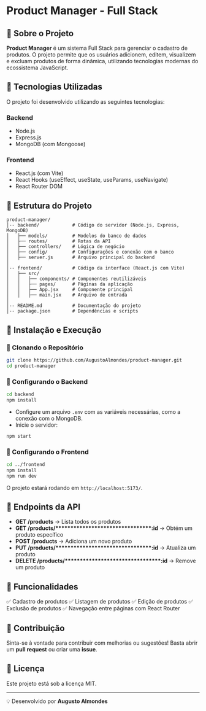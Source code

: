 # Product Manager - Full Stack



## 📌 Sobre o Projeto

**Product Manager** é um sistema Full Stack para gerenciar o cadastro de produtos. O projeto permite que os usuários adicionem, editem, visualizem e excluam produtos de forma dinâmica, utilizando tecnologias modernas do ecossistema JavaScript.

## 🚀 Tecnologias Utilizadas

O projeto foi desenvolvido utilizando as seguintes tecnologias:

### **Backend**

- Node.js
- Express.js
- MongoDB (com Mongoose)

### **Frontend**

- React.js (com Vite)
- React Hooks (useEffect, useState, useParams, useNavigate)
- React Router DOM

## 📂 Estrutura do Projeto

```
product-manager/
│-- backend/            # Código do servidor (Node.js, Express, MongoDB)
│   ├── models/         # Modelos do banco de dados
│   ├── routes/         # Rotas da API
│   ├── controllers/    # Lógica de negócio
│   ├── config/         # Configurações e conexão com o banco
│   ├── server.js       # Arquivo principal do backend
│
│-- frontend/           # Código da interface (React.js com Vite)
│   ├── src/
│   │   ├── components/ # Componentes reutilizáveis
│   │   ├── pages/      # Páginas da aplicação
│   │   ├── App.jsx     # Componente principal
│   │   ├── main.jsx    # Arquivo de entrada
│
│-- README.md           # Documentação do projeto
│-- package.json        # Dependências e scripts
```

## 🔧 Instalação e Execução

### 📌 Clonando o Repositório

```bash
git clone https://github.com/AugustoAlmondes/product-manager.git
cd product-manager
```

### 📌 Configurando o Backend

```bash
cd backend
npm install
```

- Configure um arquivo `.env` com as variáveis necessárias, como a conexão com o MongoDB.
- Inicie o servidor:

```bash
npm start
```

### 📌 Configurando o Frontend

```bash
cd ../frontend
npm install
npm run dev
```

O projeto estará rodando em `http://localhost:5173/`.

## 🔗 Endpoints da API

- **GET /products** → Lista todos os produtos
- **GET /products/\*\*\*\*\*\*\*\*\*\*\*\*\*\*\*\*\*\*\*\*\*\*\*\*\*\*\*\*****:id** → Obtém um produto específico
- **POST /products** → Adiciona um novo produto
- **PUT /products/\*\*\*\*\*\*\*\*\*\*\*\*\*\*\*\*\*\*\*\*\*\*\*\*\*\*\*\*****:id** → Atualiza um produto
- **DELETE /products/\*\*\*\*\*\*\*\*\*\*\*\*\*\*\*\*\*\*\*\*\*\*\*\*\*\*\*\*****:id** → Remove um produto

## 🎯 Funcionalidades

✅ Cadastro de produtos ✅ Listagem de produtos ✅ Edição de produtos ✅ Exclusão de produtos ✅ Navegação entre páginas com React Router

## 📌 Contribuição

Sinta-se à vontade para contribuir com melhorias ou sugestões! Basta abrir um **pull request** ou criar uma **issue**.

## 📜 Licença

Este projeto está sob a licença MIT.

---

💡 Desenvolvido por **Augusto Almondes**

